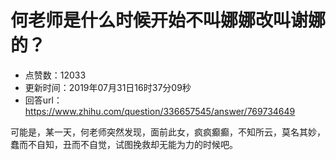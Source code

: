 # 何老师是什么时候开始不叫娜娜改叫谢娜的？
- 点赞数：12033
- 更新时间：2019年07月31日16时37分09秒
- 回答url：https://www.zhihu.com/question/336657545/answer/769734649
<body>
 <p data-pid="OetJMF11">可能是，某一天，何老师突然发现，面前此女，疯疯癫癫，不知所云，莫名其妙，蠢而不自知，丑而不自觉，试图挽救却无能为力的时候吧。</p>
</body>